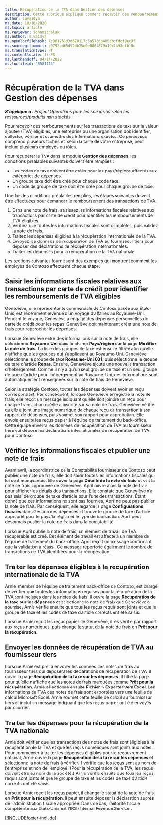 ```yaml
---
title: Récupération de la TVA dans Gestion des dépenses
description: Cette rubrique explique comment recevoir des remboursements sur les transactions de taxe sur la valeur ajoutée (TVA) éligibles.
author: suvaidya
ms.date: 10/10/2020
ms.topic: article
ms.reviewer: johnmichalak
ms.author: suvaidya
ms.openlocfilehash: 7c961763d3d670117c5a576db485ebcfdcf9ec9f
ms.sourcegitcommit: c0792bd65d92db25e0e8864879a19c4b93efb10c
ms.translationtype: HT
ms.contentlocale: fr-FR
ms.lasthandoff: 04/14/2022
ms.locfileid: "8581143"
---
```

# <a name="vat-recovery-in-expense-management"></a>Récupération de la TVA dans Gestion des dépenses

_**S’applique à :** Project Operations pour les scénarios selon les ressources/produits non stockés_

Pour recevoir des remboursements sur les transactions de taxe sur la valeur ajoutée (TVA) éligibles, une entreprise ou une organisation doit identifier, collecter, vérifier et soumettre des informations exactes. Ce processus comprend plusieurs tâches et, selon la taille de votre entreprise, peut inclure plusieurs employés ou rôles.

Pour récupérer la TVA dans le module **Gestion des dépenses**, les conditions préalables suivantes doivent être remplies :

- Les codes de taxe doivent être créés pour les pays/régions affectés aux catégories de dépenses.
- Un groupe taxe doit être créé pour chaque code taxe.
- Un code de groupe de taxe doit être créé pour chaque groupe de taxe.

Une fois les conditions préalables remplies, les étapes suivantes doivent être effectuées pour demander le remboursement des transactions de TVA.

1. Dans une note de frais, saisissez les informations fiscales relatives aux transactions par carte de crédit pour identifier les remboursements de TVA éligibles.
2. Vérifiez que toutes les informations fiscales sont complètes, puis validez la note de frais.
3. Traitez les dépenses éligibles à la récupération internationale de la TVA.
4. Envoyez les données de récupération de TVA au fournisseur tiers pour déposer des déclarations de récupération internationales.
5. Traiter les dépenses pour la récupération de la TVA nationale.

Les sections suivantes fournissent des exemples qui montrent comment les employés de Contoso effectuent chaque étape.

## <a name="enter-tax-information-about-credit-card-transactions-to-identify-eligible-vat-refunds"></a>Saisir les informations fiscales relatives aux transactions par carte de crédit pour identifier les remboursements de TVA éligibles

Geneviève, une représentante commerciale de Contoso basée aux États-Unis, est récemment revenue d’un voyage d’affaires au Royaume-Uni. Pendant le voyage, Geneviève a engagé des dépenses personnelles de carte de crédit pour les repas. Geneviève doit maintenant créer une note de frais pour rapprocher les dépenses.

Lorsque Geneviève entre des informations sur la note de frais, elle sélectionne **Royaume-Uni** dans le champ **Pays/région** sur la page **Modifier la note de frais**. La liste des groupes de taxe est ensuite filtrée afin qu’elle n’affiche que les groupes qui s’appliquent au Royaume-Uni. Geneviève sélectionne le groupe de taxe **Royaume-Uni 001**, puis sélectionne le groupe de taxe d’article **Repas**. Ensuite, Geneviève ajoute une nouvelle transaction d’hébergement. Comme il n’y a qu’un seul groupe de taxe et un seul groupe de taxe d’article pour l’hébergement au Royaume-Uni, ces informations sont automatiquement renseignées sur la note de frais de Geneviève.

Selon la stratégie Contoso, toutes les dépenses doivent avoir un reçu correspondant. Par conséquent, lorsque Geneviève enregistre la note de frais, elle reçoit un message indiquant qu’elle doit joindre un reçu pour chaque transaction qu’elle a inscrite sur sa note de frais. Geneviève vérifie qu’elle a joint une image numérique de chaque reçu de transaction à son rapport de dépenses, puis soumet son rapport pour approbation. Elle envoie ensuite les reçus papier à l’équipe de traitement du back-office. Cette équipe enverra les données de récupération de TVA au fournisseur tiers qui dépose les déclarations internationales de récupération de TVA pour Contoso.

## <a name="verify-tax-information-and-post-an-expense-report"></a>Vérifier les informations fiscales et publier une note de frais

Avant avril, la coordinatrice de la Comptabilité fournisseur de Contoso peut publier une note de frais, elle doit saisir toutes les informations fiscales qui lui sont manquantes. Elle ouvre la page **Détails de la note de frais** et voit la note de frais approuvée de Geneviève. April ouvre alors la note de frais pour afficher les détails des transactions. Elle constate que Geneviève n’a pas saisi de groupe de taxe d’article pour l’une des transactions. Étant donné que ces informations ne sont pas fournies, April ne peut pas publier la note de frais. Par conséquent, elle regarde la page **Configurations fiscales** dans Gestion des dépenses et trouve le groupe de taxe d’article approprié pour le pays/la région et le type de transaction. April peut désormais publier la note de frais dans la comptabilité.

Lorsque April publie la note de frais, un élément de travail de TVA récupérable est créé. Cet élément de travail est affecté à un membre de l’équipe de traitement du back-office. April reçoit un message confirmant que la validation a réussi. Ce message répertorie également le nombre de transactions de TVA identifiées pour la récupération.

## <a name="process-expenses-that-are-eligible-for-international-vat-recovery"></a>Traiter les dépenses éligibles à la récupération internationale de la TVA

Arnie, membre de l’équipe de traitement back-office de Contoso, est chargé de vérifier que toutes les informations requises pour la récupération de la TVA sont incluses dans les notes de frais. Il ouvre la page **Récupération de la taxe sur les dépenses** et sélectionne la note de frais que Geneviève a soumise. Arnie vérifie ensuite que tous les reçus requis sont joints et que le groupe de taxe et les codes de taxe d’article corrects ont été saisis.

Lorsque Arnie reçoit les reçus papier de Geneviève, il les vérifie par rapport aux reçus numériques, puis change le statut de la note de frais en **Prêt pour la récupération**.

## <a name="send-vat-recovery-data-to-the-third-party-vendor"></a>Envoyer les données de récupération de TVA au fournisseur tiers

Lorsque Arnie est prêt à envoyer les données des notes de frais au fournisseur tiers qui déposera les déclarations de récupération de TVA, il ouvre la page **Récupération de la taxe sur les dépenses**. Il filtre la page pour qu’elle n’affiche que les notes de frais marquées comme **Prêt pour la récupération**. Arnie sélectionne ensuite **Fichier** &gt; **Exporter vers Excel**. Les informations de TVA des notes de frais sont exportées vers une feuille de calcul Microsoft Excel. Arnie soumet cette feuille de calcul au fournisseur tiers et inclut un message indiquant que les reçus papier ont été envoyés par courrier.

## <a name="process-expenses-for-domestic-vat-recovery"></a>Traiter les dépenses pour la récupération de la TVA nationale

Arnie doit vérifier que les transactions des notes de frais sont éligibles à la récupération de la TVA et que les reçus numériques sont joints aux notes. Pour commencer à traiter les dépenses éligibles pour le recouvrement national, Arnie ouvre la page **Récupération de la taxe sur les dépenses** et sélectionne la note de frais à vérifier. Il vérifie que les reçus sont au nom de l’entreprise et non de l’employé. (Pour la récupération de la TVA, les reçus doivent être au nom de la société.) Arnie vérifie ensuite que tous les reçus requis sont joints et que le groupe de taxe et les codes de taxe d’article corrects ont été saisis.

Lorsque Arnie reçoit les reçus papier, il change le statut de la note de frais en **Prêt pour la récupération**. Il peut ensuite déposer la déclaration auprès de l’administration fiscale appropriée. Dans ce cas, l’autorité fiscale compétente aux États-Unis est l’IRS (Internal Revenue Service).


[!INCLUDE[footer-include](../includes/footer-banner.md)]